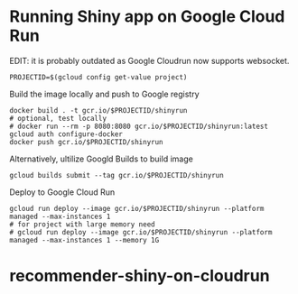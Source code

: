 # Running Shiny app on Google Cloud Run


EDIT: it is probably outdated as Google Cloudrun now supports websocket.


```
PROJECTID=$(gcloud config get-value project)
```

Build the image locally and push to Google registry
```
docker build . -t gcr.io/$PROJECTID/shinyrun
# optional, test locally
# docker run --rm -p 8080:8080 gcr.io/$PROJECTID/shinyrun:latest
gcloud auth configure-docker
docker push gcr.io/$PROJECTID/shinyrun
```

Alternatively, ultilize Googld Builds to build image
```
gcloud builds submit --tag gcr.io/$PROJECTID/shinyrun
```

Deploy to Google Cloud Run
```
gcloud run deploy --image gcr.io/$PROJECTID/shinyrun --platform managed --max-instances 1
# for project with large memory need
# gcloud run deploy --image gcr.io/$PROJECTID/shinyrun --platform managed --max-instances 1 --memory 1G
```
# recommender-shiny-on-cloudrun
